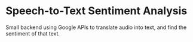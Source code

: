 # Speech-to-Text Sentiment Analysis

Small backend using Google APIs to translate audio into text, and find the sentiment of that text.